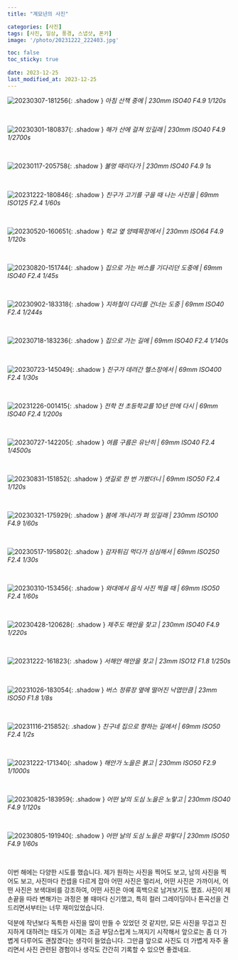 ```yaml
---
title: "계묘년의 사진"

categories: [사진]
tags: [사진, 일상, 풍경, 스냅샷, 폰카]
image: '/photo/20231222_222403.jpg'

toc: false
toc_sticky: true
 
date: 2023-12-25
last_modified_at: 2023-12-25
---
```


![20230307-181256](/photo/20230307_181256.jpg){: .shadow }
_아침 산책 중에 | 230mm ISO40 F4.9 1/120s_

<br>

![20230301-180837](/photo/20230301_180837.jpg){: .shadow }
_해가 산에 걸쳐 있길래 | 230mm ISO40 F4.9 1/2700s_

<br>

![20230117-205758](/photo/20230117_205758.jpg){: .shadow }
_불멍 때리다가 | 230mm ISO40 F4.9 1s_

<br>

![20231222-180846](/photo/20231222_180846.jpg){: .shadow }
_친구가 고기를 구을 때 나는 사진을 | 69mm ISO125 F2.4 1/60s_

<br>

![20230520-160651](/photo/20230520_160651.jpg){: .shadow }
_학교 옆 양떼목장에서 | 230mm ISO64 F4.9 1/120s_

<br>

![20230820-151744](/photo/20230820_151744.jpg){: .shadow }
_집으로 가는 버스를 기다리던 도중에 | 69mm ISO40 F2.4 1/45s_

<br>

![20230902-183318](/photo/20230902_183318.jpg){: .shadow }
_지하철이 다리를 건너는 도중 | 69mm ISO40 F2.4 1/244s_

<br>

![20230718-183236](/photo/20230718_183236.jpg){: .shadow }
_집으로 가는 길에 | 69mm ISO40 F2.4 1/140s_

<br>

![20230723-145049](/photo/20230723_145049.jpg){: .shadow }
_친구가 데려간 헬스장에서 | 69mm ISO400 F2.4 1/30s_

<br>

![20231226-001415](/photo/20231226_001415.jpg){: .shadow }
_전학 전 초등학교를 10년 만에 다시 | 69mm ISO40 F2.4 1/200s_

<br>

![20230727-142205](/photo/20230727_142205.jpg){: .shadow }
_여름 구름은 유난히 | 69mm ISO40 F2.4 1/4500s_

<br>

![20230831-151852](/photo/20230831_151852.jpg){: .shadow }
_샛길로 한 번 가봤더니 | 69mm ISO50 F2.4 1/120s_

<br>

![20230321-175929](/photo/20230321_175929.jpg){: .shadow }
_봄에 개나리가 펴 있길래 | 230mm ISO100 F4.9 1/60s_

<br>

![20230517-195802](/photo/20230517_195802.jpg){: .shadow }
_감자튀김 먹다가 심심해서 | 69mm ISO250 F2.4 1/30s_

<br>

![20230310-153456](/photo/20230310_153456.jpg){: .shadow }
_와대에서 음식 사진 찍을 때 | 69mm ISO50 F2.4 1/60s_

<br>

![20230428-120628](/photo/20230428_120628.jpg){: .shadow }
_제주도 해안을 찾고 | 230mm ISO40 F4.9 1/220s_

<br>

![20231222-161823](/photo/20231222_161823.jpg){: .shadow }
_서해안 해안을 찾고 | 23mm ISO12 F1.8 1/250s_

<br>

![20231026-183054](/photo/20231026_183054.jpg){: .shadow }
_버스 정류장 옆에 떨어진 낙엽만큼 | 23mm ISO50 F1.8 1/8s_

<br>

![20231116-215852](/photo/20231116_215852.jpg){: .shadow }
_친구네 집으로 향하는 길에서 | 69mm ISO50 F2.4 1/2s_

<br>

<!--여기부터는 세로 사진-->

![20231222-171340](/photo/20231222_171340.jpg){: .shadow }
_해안가 노을은 붉고 | 230mm ISO50 F2.9 1/1000s_

<br>

![20230825-183959](/photo/20230825_183959.jpg){: .shadow }
_어떤 날의 도심 노을은 노랗고 | 230mm ISO40 F4.9 1/120s_

<br>

![20230805-191940](/photo/20230805_191940.jpg){: .shadow }
_어떤 날의 도심 노을은 파랗다 | 230mm ISO50 F4.9 1/60s_

<br>

이번 해에는 다양한 시도를 했습니다. 제가 원하는 사진을 찍어도 보고, 남의 사진을 찍어도 보고, 사진마다 컨셉을 다르게 잡아 어떤 사진은 멀리서, 어떤 사진은 가까이서, 어떤 사진은 보색대비를 강조하여, 어떤 사진은 아예 흑백으로 남겨보기도 했죠. 사진이 제 손끝을 따라 변해가는 과정은 볼 때마다 신기했고, 특히 컬러 그레이딩이나 톤곡선을 건드리면서부터는 너무 재미있었습니다.

덕분에 작년보다 독특한 사진을 많이 만들 수 있었던 것 같지만, 모든 사진을 무겁고 진지하게 대하려는 태도가 이제는 조금 부담스럽게 느껴지기 시작해서 앞으로는 좀 더 가볍게 다루어도 괜찮겠다는 생각이 들었습니다. 그만큼 앞으로 사진도 더 가볍게 자주 올리면서 사진 관련된 경험이나 생각도 간간히 기록할 수 있으면 좋겠네요.